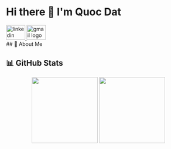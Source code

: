 # Hi there 👋 I'm Quoc Dat
<div align="center">
  <div align="left">
  <a href="https://www.linkedin.com/in/dat-ho-ba49b32b0/" target="_blank">
    <img src="https://raw.githubusercontent.com/maurodesouza/profile-readme-generator/master/src/assets/icons/social/linkedin/default.svg" width="52" height="40" alt="linkedin logo"  />
  </a>
  <a href="hngdat203@gmail.com" target="_blank">
    <img src="https://raw.githubusercontent.com/maurodesouza/profile-readme-generator/master/src/assets/icons/social/gmail/default.svg" width="52" height="40" alt="gmail logo"  />
  </a>
</div>
</div>
## 🚀 About Me

## 📊 GitHub Stats

<div align="center">
  <img height="180em" src="https://github-readme-stats.vercel.app/api?username=quocdatend&show_icons=true&theme=dark&include_all_commits=true&count_private=true"/>
  <img height="180em" src="https://github-readme-stats.vercel.app/api/top-langs/?username=quocdatend&layout=compact&langs_count=7&theme=dark"/>
</div>
